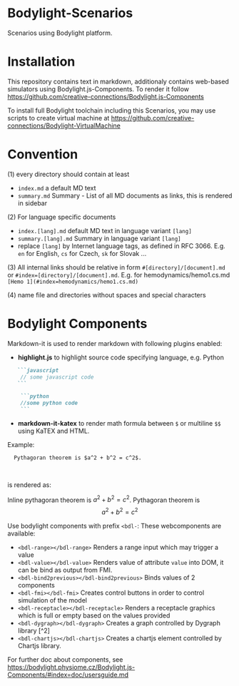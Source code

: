 # Bodylight-Scenarios
Scenarios using Bodylight platform.

# Installation
This repository contains text in markdown, additionaly contains web-based simulators using
Bodylight.js-Components. To render it follow https://github.com/creative-connections/Bodylight.js-Components

To install full Bodylight toolchain including this Scenarios, you may use scripts to create virtual machine at
https://github.com/creative-connections/Bodylight-VirtualMachine

# Convention

(1) every directory should contain at least 
  * `index.md` a default MD text
  * `summary.md` Summary - List of all MD documents as links, this is rendered in sidebar
  
(2) For language specific documents
  * `index.[lang].md` default MD text in language variant `[lang]`
  * `summary.[lang].md` Summary in language variant `[lang]`
  * replace `[lang]` by Internet language tags, as defined in RFC 3066. E.g. `en` for English, `cs` for Czech, `sk` for Slovak ...
    

(3) All internal links should be relative in form `#[directory]/[document].md` or `#index=[directory]/[document].md`.
E.g. for hemodynamics/hemo1.cs.md `[Hemo 1](#index=hemodynamics/hemo1.cs.md)`   

(4) name file and directories without spaces and special characters

# Bodylight Components

Markdown-it is used to render markdown with following plugins enabled: 
* **highlight.js** to highlight source code specifying language, e.g. Python 
 ```markdown
    ```javascript
     // some javascript code
    ``` 
```

```markdown
    ```python
    //some python code
    ```
```
* **markdown-it-katex** to render math formula between `$` or multiline `$$` using KaTEX and HTML.

Example:
```markdown
  Pythagoran theorem is $a^2 + b^2 = c^2$.
  
  
```
is rendered as:

Inline pythagoran theorem is $a^2 + b^2 = c^2$.
Pythagoran theorem is 
$$a^2 + b^2 = c^2$$

Use bodylight components with prefix `<bdl-`:
These webcomponents are available:

* `<bdl-range></bdl-range>` Renders a range input which may trigger a value
* `<bdl-value></bdl-value>` Renders value of attribute `value` into DOM, it can be bind as output from FMI.
* `<bdl-bind2previous></bdl-bind2previous>` Binds values of 2 components 
* `<bdl-fmi></bdl-fmi>` Creates control buttons in order to control simulation of the model
* `<bdl-receptacle></bdl-receptacle>` Renders a receptacle graphics which is full or empty based on the values provided
* `<bdl-dygraph></bdl-dygraph>` Creates a graph controlled by Dygraph library [^2]
* `<bdl-chartjs></bdl-chartjs>` Creates a chartjs element controlled by Chartjs library.

For further doc about components, see 
https://bodylight.physiome.cz/Bodylight.js-Components/#index=doc/usersguide.md
 
